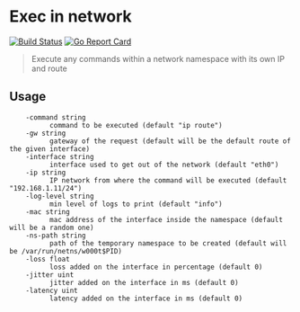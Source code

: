 # Exec in network

[![Build Status](https://travis-ci.org/PouuleT/exec-in-net.svg?branch=master)](https://travis-ci.org/PouuleT/exec-in-net)
[![Go Report Card](https://goreportcard.com/badge/github.com/PouuleT/exec-in-net)](https://goreportcard.com/report/github.com/PouuleT/exec-in-net)

> Execute any commands within a network namespace with its own IP and route

## Usage

```
    -command string
          command to be executed (default "ip route")
    -gw string
          gateway of the request (default will be the default route of the given interface)
    -interface string
          interface used to get out of the network (default "eth0")
    -ip string
          IP network from where the command will be executed (default "192.168.1.11/24")
    -log-level string
          min level of logs to print (default "info")
    -mac string
          mac address of the interface inside the namespace (default will be a random one)
    -ns-path string
          path of the temporary namespace to be created (default will be /var/run/netns/w000t$PID)
    -loss float
          loss added on the interface in percentage (default 0)
    -jitter uint
          jitter added on the interface in ms (default 0)
    -latency uint
          latency added on the interface in ms (default 0)
```
